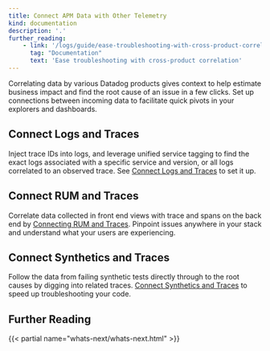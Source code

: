 ```yaml
---
title: Connect APM Data with Other Telemetry
kind: documentation
description: '.'
further_reading:
    - link: '/logs/guide/ease-troubleshooting-with-cross-product-correlation/'
      tag: "Documentation"
      text: 'Ease troubleshooting with cross-product correlation'
---
```


Correlating data by various Datadog products gives context to help estimate business impact and find the root cause of an issue in a few clicks. Set up connections between incoming data to facilitate quick pivots in your explorers and dashboards.

## Connect Logs and Traces

Inject trace IDs into logs, and leverage unified service tagging to find the exact logs associated with a specific service and version, or all logs correlated to an observed trace. See [Connect Logs and Traces][1] to set it up.

## Connect RUM and Traces

Correlate data collected in front end views with trace and spans on the back end by [Connecting RUM and Traces][2]. Pinpoint issues anywhere in your stack and understand what your users are experiencing. 

## Connect Synthetics and Traces

Follow the data from failing synthetic tests directly through to the root causes by digging into related traces. [Connect Synthetics and Traces][3] to speed up troubleshooting your code.

## Further Reading

{{< partial name="whats-next/whats-next.html" >}}

[1]: /tracing/connect_logs_and_traces/
[2]: /real_user_monitoring/connect_rum_and_traces/
[3]: /synthetics/apm/

